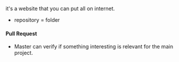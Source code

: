 it's a website that you can put all on internet. 

+ repository = folder 
#### Pull Request
+ Master can verify if something interesting is relevant for the main project. 


